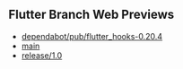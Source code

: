 ## Flutter Branch Web Previews

- [dependabot/pub/flutter_hooks-0.20.4](./dependabot/pub/flutter_hooks-0.20.4/)
- [main](./main/)
- [release/1.0](./release/1.0/)
